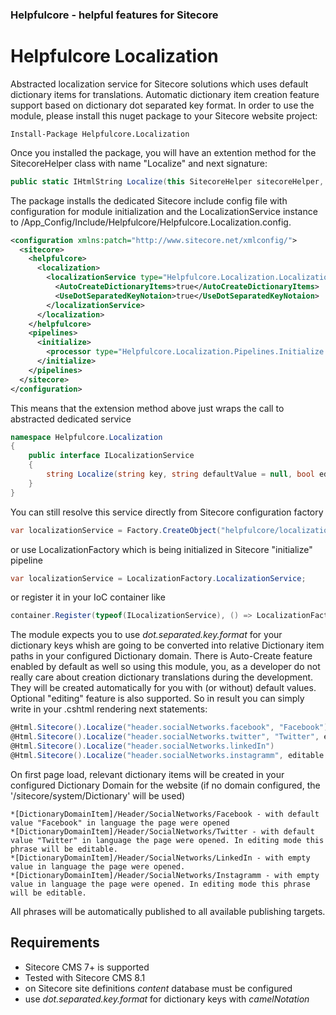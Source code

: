 ### Helpfulcore - helpful features for Sitecore
# Helpfulcore Localization
Abstracted localization service for Sitecore solutions which uses default dictionary items for translations. Automatic dictionary item creation feature support based on dictionary dot separated key format.
In order to use the module, please install this nuget package to your Sitecore website project:
```
Install-Package Helpfulcore.Localization
```
Once you installed the package, you will have an extention method for the SitecoreHelper class with name "Localize" and next signature:
```cs
public static IHtmlString Localize(this SitecoreHelper sitecoreHelper, string key, string defaultValue = null, bool editable = false, bool autoCreate = true)
```

The package installs the dedicated Sitecore include config file with configuration for module initialization and the LocalizationService instance to /App_Config/Include/Helpfulcore/Helpfulcore.Localization.config.
```xml
<configuration xmlns:patch="http://www.sitecore.net/xmlconfig/">
  <sitecore>
    <helpfulcore>
      <localization>
        <localizationService type="Helpfulcore.Localization.LocalizationService, Helpfulcore.Localization" singleInstance="true">
          <AutoCreateDictionaryItems>true</AutoCreateDictionaryItems>
          <UseDotSeparatedKeyNotaion>true</UseDotSeparatedKeyNotaion>
        </localizationService>
      </localization>
    </helpfulcore>
    <pipelines>
      <initialize>
        <processor type="Helpfulcore.Localization.Pipelines.Initialize.InitializeLocalizationService, Helpfulcore.Localization" />
      </initialize>
    </pipelines>
  </sitecore>
</configuration>
```
This means that the extension method above just wraps the call to abstracted dedicated service 
```cs
namespace Helpfulcore.Localization
{
    public interface ILocalizationService
    {
        string Localize(string key, string defaultValue = null, bool editable = false, bool autoCreate = true);
    }
}
```
You can still resolve this service directly from Sitecore configuration factory
```cs
var localizationService = Factory.CreateObject("helpfulcore/localization/localizationService", true) as ILocalizationService;
```
or use LocalizationFactory which is being initialized in Sitecore "initialize" pipeline
```cs
var localizationService = LocalizationFactory.LocalizationService;
```
or register it in your IoC container like
```cs
container.Register(typeof(ILocalizationService), () => LocalizationFactory.LocalizationService, Lifestyle.Singleton);
```
The module expects you to use _dot.separated.key.format_ for your dictionary keys whish are going to be converted into relative Dictionary item paths in your configured Dictionary domain.
There is Auto-Create feature enabled by default as well so using this module, you, as a developer do not really care about creation dictionary translations during the development. They will be created automatically for you with (or without) default values.
Optional "editing" feature is also supported.
So in result you can simply write in your .cshtml rendering next statements:
```cs
@Html.Sitecore().Localize("header.socialNetworks.facebook", "Facebook")
@Html.Sitecore().Localize("header.socialNetworks.twitter", "Twitter", editable:true)
@Html.Sitecore().Localize("header.socialNetworks.linkedIn")
@Html.Sitecore().Localize("header.socialNetworks.instagramm", editable:true)
```
On first page load, relevant dictionary items will be created in your configured Dictionary Domain for the website (if no domain configured, the '/sitecore/system/Dictionary' will be used)
```
*[DictionaryDomainItem]/Header/SocialNetworks/Facebook - with default value "Facebook" in language the page were opened
*[DictionaryDomainItem]/Header/SocialNetworks/Twitter - with default value "Twitter" in language the page were opened. In editing mode this phrase will be editable.
*[DictionaryDomainItem]/Header/SocialNetworks/LinkedIn - with empty value in language the page were opened. 
*[DictionaryDomainItem]/Header/SocialNetworks/Instagramm - with empty value in language the page were opened. In editing mode this phrase will be editable.
```
All phrases will be automatically published to all available publishing targets.

## Requirements

* Sitecore CMS 7+ is supported
* Tested with Sitecore CMS 8.1
* on Sitecore site definitions _content_ database must be configured 
* use _dot.separated.key.format_ for dictionary keys with _camelNotation_
